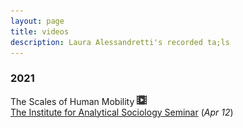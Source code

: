 ```yaml
---
layout: page
title: videos
description: Laura Alessandretti's recorded ta;ls
---
```


### 2021

The Scales of Human Mobility
[![video](icons16/video-icon.png)](https://www.youtube.com/watch?v=AwKlne2VAME)<br/>
[The Institute for Analytical Sociology Seminar](https://opar.io/training/osga-webinar-series-2020.html)
(_Apr 12_)

